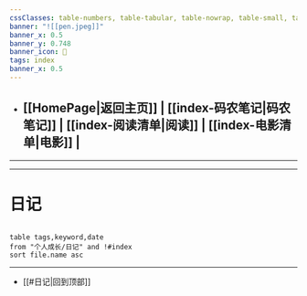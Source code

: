 ```yaml
---
cssClasses: table-numbers, table-tabular, table-nowrap, table-small, table-lines, row-lines, col-lines, row-alt, table-max
banner: "![[pen.jpeg]]"
banner_x: 0.5
banner_y: 0.748
banner_icon: 🍋
tags: index
banner_x: 0.5
---
```


- ## [[HomePage|返回主页]]  | [[index-码农笔记|码农笔记]]  | [[index-阅读清单|阅读]] | [[index-电影清单|电影]] |
---

---

# 日记   

```dataview 

table tags,keyword,date
from "个人成长/日记" and !#index
sort file.name asc

```

---
- [[#日记|回到顶部]]